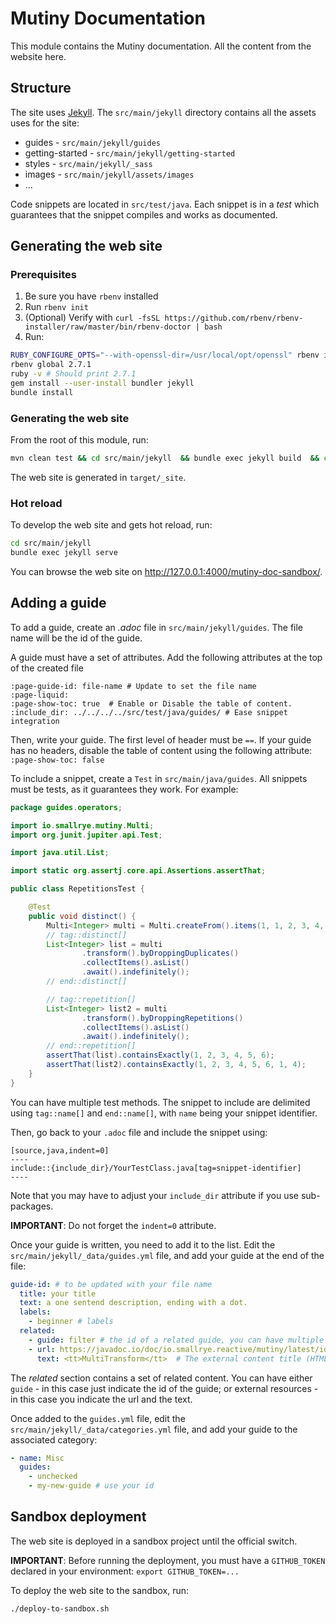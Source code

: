 # Mutiny Documentation

This module contains the Mutiny documentation.
All the content from the website here.

## Structure

The site uses [Jekyll](https://jekyllrb.com/).
The `src/main/jekyll` directory contains all the assets uses for the site:

* guides - `src/main/jekyll/guides`
* getting-started - `src/main/jekyll/getting-started`
* styles - `src/main/jekyll/_sass`
* images - `src/main/jekyll/assets/images`
* ...

Code snippets are located in `src/test/java`.
Each snippet is in a _test_ which guarantees that the snippet compiles and works as documented.

## Generating the web site

### Prerequisites

1. Be sure you have `rbenv` installed
2. Run `rbenv init`
3. (Optional) Verify with `curl -fsSL https://github.com/rbenv/rbenv-installer/raw/master/bin/rbenv-doctor | bash`
4. Run:
```bash
RUBY_CONFIGURE_OPTS="--with-openssl-dir=/usr/local/opt/openssl" rbenv install -v 2.7.1
rbenv global 2.7.1
ruby -v # Should print 2.7.1
gem install --user-install bundler jekyll
bundle install
```

### Generating the web site

From the root of this module, run:

```bash
mvn clean test && cd src/main/jekyll  && bundle exec jekyll build  && cd -
```

The web site is generated in `target/_site`.

### Hot reload

To develop the web site and gets hot reload, run:

```bash
cd src/main/jekyll
bundle exec jekyll serve 
```

You can browse the web site on http://127.0.0.1:4000/mutiny-doc-sandbox/.


## Adding a guide

To add a guide, create an _.adoc_ file in `src/main/jekyll/guides`. 
The file name will be the id of the guide.

A guide must have a set of attributes.
Add the following attributes at the top of the created file

```
:page-guide-id: file-name # Update to set the file name 
:page-liquid:
:page-show-toc: true  # Enable or Disable the table of content.
:include_dir: ../../../../src/test/java/guides/ # Ease snippet integration
``` 

Then, write your guide. 
The first level of header must be `==`.
If your guide has no headers, disable the table of content using the following attribute: `:page-show-toc: false`

To include a snippet, create a `Test` in `src/main/java/guides`.
All snippets must be tests, as it guarantees they work.
For example:

```java
package guides.operators;

import io.smallrye.mutiny.Multi;
import org.junit.jupiter.api.Test;

import java.util.List;

import static org.assertj.core.api.Assertions.assertThat;

public class RepetitionsTest {

    @Test
    public void distinct() {
        Multi<Integer> multi = Multi.createFrom().items(1, 1, 2, 3, 4, 5, 5, 6,  1, 4, 4);
        // tag::distinct[]
        List<Integer> list = multi
                .transform().byDroppingDuplicates()
                .collectItems().asList()
                .await().indefinitely();
        // end::distinct[]

        // tag::repetition[]
        List<Integer> list2 = multi
                .transform().byDroppingRepetitions()
                .collectItems().asList()
                .await().indefinitely();
        // end::repetition[]
        assertThat(list).containsExactly(1, 2, 3, 4, 5, 6);
        assertThat(list2).containsExactly(1, 2, 3, 4, 5, 6, 1, 4);
    }
}
```

You can have multiple test methods. 
The snippet to include are delimited using `tag::name[]` and `end::name[]`, with `name` being your snippet identifier.

Then, go back to your `.adoc` file and include the snippet using:

```
[source,java,indent=0]
----
include::{include_dir}/YourTestClass.java[tag=snippet-identifier]
----
```

Note that you may have to adjust your `include_dir` attribute if you use sub-packages.

**IMPORTANT**: Do not forget the `indent=0` attribute.

Once your guide is written, you need to add it to the list.
Edit the `src/main/jekyll/_data/guides.yml` file, and add your guide at the end of the file:

```yaml
guide-id: # to be updated with your file name
  title: your title
  text: a one sentend description, ending with a dot.
  labels:
    - beginner # labels
  related:
    - guide: filter # the id of a related guide, you can have multiple related guide)
    - url: https://javadoc.io/doc/io.smallrye.reactive/mutiny/latest/io/smallrye/mutiny/groups/MultiTransform.html # an absolute url for external content
      text: <tt>MultiTransform</tt>  # The external content title (HTML)
```

The _related_ section contains a set of related content.
You can have either `guide` - in this case just indicate the id of the guide; or external resources - in this case you indicate the url and the text.

Once added to the `guides.yml` file, edit the `src/main/jekyll/_data/categories.yml` file, and add your guide to the associated category:

```yaml
- name: Misc
  guides:
    - unchecked
    - my-new-guide # use your id
``` 

## Sandbox deployment

The web site is deployed in a sandbox project until the official switch.

**IMPORTANT**: Before running the deployment, you must have a `GITHUB_TOKEN` declared in your environment: `export GITHUB_TOKEN=...`

To deploy the web site to the sandbox, run:

```bash
./deploy-to-sandbox.sh
```
